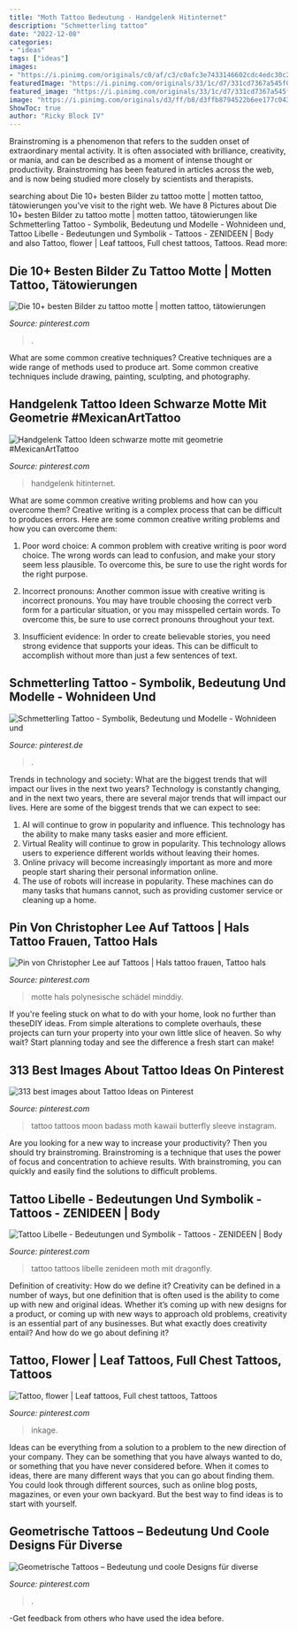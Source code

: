 ```yaml
---
title: "Moth Tattoo Bedeutung - Handgelenk Hitinternet"
description: "Schmetterling tattoo"
date: "2022-12-08"
categories:
- "ideas"
tags: ["ideas"]
images:
- "https://i.pinimg.com/originals/c0/af/c3/c0afc3e7433146602cdc4edc30c20038.jpg"
featuredImage: "https://i.pinimg.com/originals/33/1c/d7/331cd7367a545f0d76ade5a15cf25dd4.jpg"
featured_image: "https://i.pinimg.com/originals/33/1c/d7/331cd7367a545f0d76ade5a15cf25dd4.jpg"
image: "https://i.pinimg.com/originals/d3/ff/b8/d3ffb8794522b6ee177c0430d85a09b5.jpg"
ShowToc: true
author: "Ricky Block IV"
---
```



Brainstroming is a phenomenon that refers to the sudden onset of extraordinary mental activity. It is often associated with brilliance, creativity, or mania, and can be described as a moment of intense thought or productivity. Brainstroming has been featured in articles across the web, and is now being studied more closely by scientists and therapists.

	

		
searching about Die 10+ besten Bilder zu tattoo motte | motten tattoo, tätowierungen you've visit to the right web. We have 8 Pictures about Die 10+ besten Bilder zu tattoo motte | motten tattoo, tätowierungen like Schmetterling Tattoo - Symbolik, Bedeutung und Modelle - Wohnideen und, Tattoo Libelle - Bedeutungen und Symbolik - Tattoos - ZENIDEEN | Body and also Tattoo, flower | Leaf tattoos, Full chest tattoos, Tattoos. Read more:
		
    
## Die 10+ Besten Bilder Zu Tattoo Motte | Motten Tattoo, Tätowierungen

<img loading=lazy src="https://i.pinimg.com/474x/87/da/5b/87da5b58174b3b366d708fa22878e97d.jpg" onerror="this.onerror=null;this.src='https://tse4.mm.bing.net/th?id=OIP.UBaVKbhys2JnLwmrTe83aAAAAA&amp;pid=15.1';" alt="Die 10+ besten Bilder zu tattoo motte | motten tattoo, tätowierungen">

_Source: pinterest.com_

>. 

	

What are some common creative techniques?
Creative techniques are a wide range of methods used to produce art. Some common creative techniques include drawing, painting, sculpting, and photography.

    
## Handgelenk Tattoo Ideen Schwarze Motte Mit Geometrie #MexicanArtTattoo

<img loading=lazy src="https://i.pinimg.com/originals/d8/61/90/d86190f6a616253fe41540861deb83e3.jpg" onerror="this.onerror=null;this.src='https://tse4.mm.bing.net/th?id=OIP.A2B-n2w3r1pxiUXUHT9lAQHaPZ&amp;pid=15.1';" alt="Handgelenk Tattoo Ideen schwarze motte mit geometrie #MexicanArtTattoo">

_Source: pinterest.com_

>handgelenk hitinternet. 

	

What are some common creative writing problems and how can you overcome them?
Creative writing is a complex process that can be difficult to produces errors. Here are some common creative writing problems and how you can overcome them:
1. Poor word choice: A common problem with creative writing is poor word choice. The wrong words can lead to confusion, and make your story seem less plausible. To overcome this, be sure to use the right words for the right purpose.

2. Incorrect pronouns: Another common issue with creative writing is incorrect pronouns. You may have trouble choosing the correct verb form for a particular situation, or you may misspelled certain words. To overcome this, be sure to use correct pronouns throughout your text.

3. Insufficient evidence: In order to create believable stories, you need strong evidence that supports your ideas. This can be difficult to accomplish without more than just a few sentences of text.

    
## Schmetterling Tattoo - Symbolik, Bedeutung Und Modelle - Wohnideen Und

<img loading=lazy src="https://i.pinimg.com/originals/33/1c/d7/331cd7367a545f0d76ade5a15cf25dd4.jpg" onerror="this.onerror=null;this.src='https://tse4.mm.bing.net/th?id=OIP.eElkzrebxaSFjkWlp0DM6gHaHa&amp;pid=15.1';" alt="Schmetterling Tattoo - Symbolik, Bedeutung und Modelle - Wohnideen und">

_Source: pinterest.de_

>. 

	

Trends in technology and society: What are the biggest trends that will impact our lives in the next two years?
Technology is constantly changing, and in the next two years, there are several major trends that will impact our lives. Here are some of the biggest trends that we can expect to see: 
1) AI will continue to grow in popularity and influence. This technology has the ability to make many tasks easier and more efficient. 
2) Virtual Reality will continue to grow in popularity. This technology allows users to experience different worlds without leaving their homes. 
3) Online privacy will become increasingly important as more and more people start sharing their personal information online. 
4) The use of robots will increase in popularity. These machines can do many tasks that humans cannot, such as providing customer service or cleaning up a home.

    
## Pin Von Christopher Lee Auf Tattoos | Hals Tattoo Frauen, Tattoo Hals

<img loading=lazy src="https://i.pinimg.com/originals/c0/af/c3/c0afc3e7433146602cdc4edc30c20038.jpg" onerror="this.onerror=null;this.src='https://tse1.mm.bing.net/th?id=OIP.KsPKfGurct34fnvWoDT6mwHaGQ&amp;pid=15.1';" alt="Pin von Christopher Lee auf Tattoos | Hals tattoo frauen, Tattoo hals">

_Source: pinterest.com_

>motte hals polynesische schädel minddiy. 

	

If you're feeling stuck on what to do with your home, look no further than theseDIY ideas. From simple alterations to complete overhauls, these projects can turn your property into your own little slice of heaven. So why wait? Start planning today and see the difference a fresh start can make!

    
## 313 Best Images About Tattoo Ideas On Pinterest

<img loading=lazy src="https://s-media-cache-ak0.pinimg.com/736x/f0/77/20/f077205ec53cb1fbfb5307183022eb66--tattoo-moon-moth-tattoo.jpg" onerror="this.onerror=null;this.src='https://tse1.mm.bing.net/th?id=OIP.U3cx3jN8snh79CPk131HNgHaHR&amp;pid=15.1';" alt="313 best images about Tattoo Ideas on Pinterest">

_Source: pinterest.com_

>tattoo tattoos moon badass moth kawaii butterfly sleeve instagram. 

	

Are you looking for a new way to increase your productivity? Then you should try brainstroming. Brainstroming is a technique that uses the power of focus and concentration to achieve results. With brainstroming, you can quickly and easily find the solutions to difficult problems.

    
## Tattoo Libelle - Bedeutungen Und Symbolik - Tattoos - ZENIDEEN | Body

<img loading=lazy src="https://i.pinimg.com/originals/d3/ff/b8/d3ffb8794522b6ee177c0430d85a09b5.jpg" onerror="this.onerror=null;this.src='https://tse2.mm.bing.net/th?id=OIP.z0j-1-wk1xwMTBhLOGkBOgHaHa&amp;pid=15.1';" alt="Tattoo Libelle - Bedeutungen und Symbolik - Tattoos - ZENIDEEN | Body">

_Source: pinterest.com_

>tattoo tattoos libelle zenideen moth mit dragonfly. 

	

Definition of creativity: How do we define it?
Creativity can be defined in a number of ways, but one definition that is often used is the ability to come up with new and original ideas. Whether it’s coming up with new designs for a product, or coming up with new ways to approach old problems, creativity is an essential part of any businesses. But what exactly does creativity entail? And how do we go about defining it?

    
## Tattoo, Flower | Leaf Tattoos, Full Chest Tattoos, Tattoos

<img loading=lazy src="https://i.pinimg.com/736x/c5/ae/30/c5ae30d99379e2964ded24a2ca80ea20--chest-tattoo-ink-tattoo.jpg" onerror="this.onerror=null;this.src='https://tse4.mm.bing.net/th?id=OIP.LeUurc-ceW8egholZbiyJwHaFh&amp;pid=15.1';" alt="Tattoo, flower | Leaf tattoos, Full chest tattoos, Tattoos">

_Source: pinterest.com_

>inkage. 

	

Ideas can be everything from a solution to a problem to the new direction of your company. They can be something that you have always wanted to do, or something that you have never considered before. When it comes to ideas, there are many different ways that you can go about finding them. You could look through different sources, such as online blog posts, magazines, or even your own backyard. But the best way to find ideas is to start with yourself.

    
## Geometrische Tattoos – Bedeutung Und Coole Designs Für Diverse

<img loading=lazy src="https://i.pinimg.com/originals/34/69/12/34691251b13bfae1fe4a6027028a245a.jpg" onerror="this.onerror=null;this.src='https://tse4.mm.bing.net/th?id=OIP.MecA1LI2_31PgzV5545s8AHaHx&amp;pid=15.1';" alt="Geometrische Tattoos – Bedeutung und coole Designs für diverse">

_Source: pinterest.com_

>. 

	

-Get feedback from others who have used the idea before.

